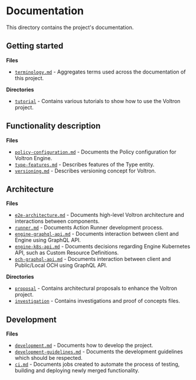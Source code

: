 # Documentation

This directory contains the project's documentation.

## Getting started

**Files**

- [`terminology.md`](./terminology.md) - Aggregates terms used across the documentation of this project.

**Directories**

- [`tutorial`](./tutorial) - Contains various tutorials to show how to use the Voltron project.

## Functionality description

**Files**

- [`policy-configuration.md`](./policy-configuration.md) - Documents the Policy configuration for Voltron Engine.
- [`type-features.md`](./type-features.md) - Describes features of the Type entity.
- [`versioning.md`](./versioning.md) - Describes versioning concept for Voltron.

## Architecture

**Files**

- [`e2e-architecture.md`](./e2e-architecture.md) - Documents high-level Voltron architecture and interactions between components.
- [`runner.md`](./runner.md) - Documents Action Runner development process.
- [`engine-graphql-api.md`](./engine-graphql-api.md) - Documents interaction between client and Engine using GraphQL API.
- [`engine-k8s-api.md`](./engine-k8s-api.md) - Documents decisions regarding Engine Kubernetes API, such as Custom Resource Definitions.
- [`och-graphql-api.md`](./och-graphql-api.md) - Documents interaction between client and Public/Local OCH using GraphQL API.

**Directories**

- [`proposal`](./proposal) - Contains architectural proposals to enhance the Voltron project.
- [`investigation`](./investigation) - Contains investigations and proof of concepts files.

## Development

**Files**

- [`development.md`](./development.md) - Documents how to develop the project.
- [`development-guidelines.md`](./development-guidelines.md) - Documents the development guidelines which should be respected.
- [`ci.md`](./ci.md) - Documents jobs created to automate the process of testing, building and deploying newly merged functionality.


